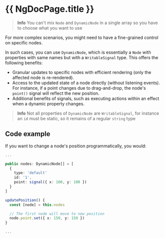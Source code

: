 # {{ NgDocPage.title }}

> **Info**
> You can't mix `Node` and `DynamicNode` in a single array so you have to choose what you want to use

For more complex scenarios, you might need to have a fine-grained control on specific nodes.

In such cases, you can use `DynamicNode`, which is essentially a `Node` with properties with same names but with a `WritableSignal` type. This offers the following benefits:

- Granular updates to specific nodes with efficient rendering (only the affected node is re-rendered).
- Access to the updated state of a node directly (without listening events). For instance, if a point changes due to drag-and-drop, the node's `point()` signal will reflect the new position.
- Additional benefits of signals, such as executing actions within an effect when a dynamic property changes.

> **Info**
> Not all properties of `DynamicNode` are `WritableSignal`, for instance an `id` must be static, so it remains of a regular `string` type

## Code example

If you want to change a node's position programmatically, you would:

```ts
...

public nodes: DynamicNode[] = [
  {
    type: 'default'
    id: '1',
    point: signal({ x: 100, y: 100 })
  }
]

updatePosition() {
  const [node] = this.nodes

  // The first node will move to new position
  node.point.set({ x: 150, y: 150 })
}

...

```
